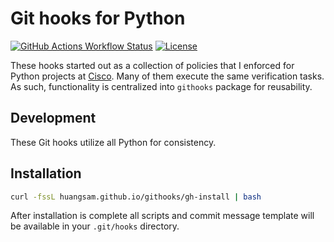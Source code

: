 # Git hooks for Python

[![GitHub Actions Workflow Status](https://img.shields.io/github/actions/workflow/status/huangsam/githooks/ci.yml)](https://github.com/huangsam/githooks/actions)
[![License](https://img.shields.io/github/license/huangsam/githooks)](https://github.com/huangsam/githooks/blob/main/LICENSE)

These hooks started out as a collection of policies that I enforced for Python
projects at [Cisco](https://www.cisco.com/). Many of them execute the
same verification tasks. As such, functionality is centralized into `githooks`
package for reusability.

## Development

These Git hooks utilize all Python for consistency.

## Installation

```bash
curl -fssL huangsam.github.io/githooks/gh-install | bash
```

After installation is complete all scripts and commit message template will
be available in your `.git/hooks` directory.
